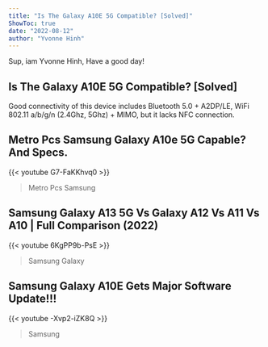 ```yaml
---
title: "Is The Galaxy A10E 5G Compatible? [Solved]"
ShowToc: true 
date: "2022-08-12"
author: "Yvonne Hinh" 
---
```


Sup, iam Yvonne Hinh, Have a good day!
## Is The Galaxy A10E 5G Compatible? [Solved]
Good connectivity of this device includes Bluetooth 5.0 + A2DP/LE, WiFi 802.11 a/b/g/n (2.4Ghz, 5Ghz) + MIMO, but it lacks NFC connection.

## Metro Pcs Samsung Galaxy A10e 5G Capable? And Specs.
{{< youtube G7-FaKKhvq0 >}}
>Metro Pcs Samsung 

## Samsung Galaxy A13 5G Vs Galaxy A12 Vs A11 Vs A10 | Full Comparison (2022)
{{< youtube 6KgPP9b-PsE >}}
>Samsung Galaxy

## Samsung Galaxy A10E Gets Major Software Update!!!
{{< youtube -Xvp2-iZK8Q >}}
>Samsung 

